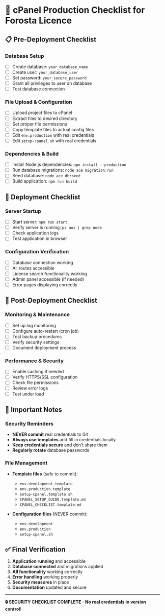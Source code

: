 # 🚀 cPanel Production Checklist for Forosta Licence

## 📋 **Pre-Deployment Checklist**

### **Database Setup**
- [ ] Create database: `your_database_name`
- [ ] Create user: `your_database_user`
- [ ] Set password: `your_secure_password`
- [ ] Grant all privileges to user on database
- [ ] Test database connection

### **File Upload & Configuration**
- [ ] Upload project files to cPanel
- [ ] Extract files to desired directory
- [ ] Set proper file permissions
- [ ] Copy template files to actual config files
- [ ] Edit `env.production` with real credentials
- [ ] Edit `setup-cpanel.sh` with real credentials

### **Dependencies & Build**
- [ ] Install Node.js dependencies: `npm install --production`
- [ ] Run database migrations: `node ace migration:run`
- [ ] Seed database: `node ace db:seed`
- [ ] Build application: `npm run build`

## 🚀 **Deployment Checklist**

### **Server Startup**
- [ ] Start server: `npm run start`
- [ ] Verify server is running: `ps aux | grep node`
- [ ] Check application logs
- [ ] Test application in browser

### **Configuration Verification**
- [ ] Database connection working
- [ ] All routes accessible
- [ ] License search functionality working
- [ ] Admin panel accessible (if needed)
- [ ] Error pages displaying correctly

## 🔧 **Post-Deployment Checklist**

### **Monitoring & Maintenance**
- [ ] Set up log monitoring
- [ ] Configure auto-restart (cron job)
- [ ] Test backup procedures
- [ ] Verify security settings
- [ ] Document deployment process

### **Performance & Security**
- [ ] Enable caching if needed
- [ ] Verify HTTPS/SSL configuration
- [ ] Check file permissions
- [ ] Review error logs
- [ ] Test under load

## 📝 **Important Notes**

### **Security Reminders**
- **NEVER commit** real credentials to Git
- **Always use templates** and fill in credentials locally
- **Keep credentials secure** and don't share them
- **Regularly rotate** database passwords

### **File Management**
- **Template files** (safe to commit):
  - `env.development.template`
  - `env.production.template`
  - `setup-cpanel.template.sh`
  - `CPANEL_SETUP_GUIDE.template.md`
  - `CPANEL_CHECKLIST.template.md`

- **Configuration files** (NEVER commit):
  - `env.development`
  - `env.production`
  - `setup-cpanel.sh`

## ✅ **Final Verification**

1. **Application running** and accessible
2. **Database connected** and migrations applied
3. **All functionality** working correctly
4. **Error handling** working properly
5. **Security measures** in place
6. **Documentation** updated and secure

---

**🔒 SECURITY CHECKLIST COMPLETE - No real credentials in version control!**
